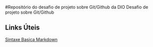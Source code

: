 #Repositório do desafio de projeto sobre Git/Github da DIO
Desafio de projeto sobre Git/Github
## Links Úteis
[Sintaxe Basica Markdown](https://www.markdownguide.org/basic-syntax/)
